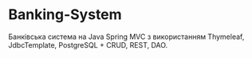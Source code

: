 # Banking-System
Банківська система на Java Spring MVC з використанням Thymeleaf, JdbcTemplate, PostgreSQL + CRUD, REST, DAO.
